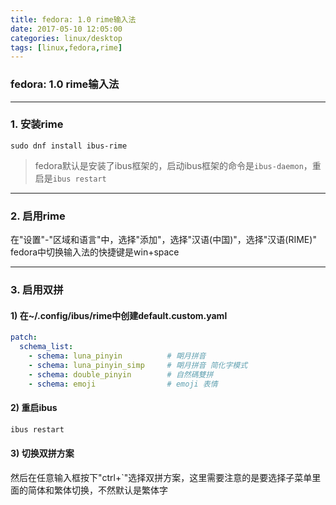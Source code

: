 ```yaml
---
title: fedora: 1.0 rime输入法
date: 2017-05-10 12:05:00
categories: linux/desktop
tags: [linux,fedora,rime]
---
```

### fedora: 1.0 rime输入法

---

### 1. 安装rime
```
sudo dnf install ibus-rime
```
> fedora默认是安装了ibus框架的，启动ibus框架的命令是`ibus-daemon`，重启是`ibus restart`

---

### 2. 启用rime
在"设置"-"区域和语言"中，选择"添加"，选择"汉语(中国)"，选择"汉语(RIME)"  
fedora中切换输入法的快捷键是win+space

---

### 3. 启用双拼
#### 1) 在~/.config/ibus/rime中创建default.custom.yaml
``` yaml
patch:
  schema_list:
    - schema: luna_pinyin          # 朙月拼音
    - schema: luna_pinyin_simp     # 朙月拼音 简化字模式
    - schema: double_pinyin        # 自然碼雙拼
    - schema: emoji                # emoji 表情
```
#### 2) 重启ibus
``` bash
ibus restart
```
#### 3) 切换双拼方案
然后在任意输入框按下"ctrl+\`"选择双拼方案，这里需要注意的是要选择子菜单里面的简体和繁体切换，不然默认是繁体字
